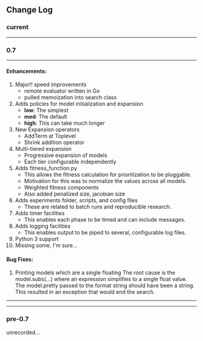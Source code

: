 Change Log
----------



### current
-----------






### 0.7
-----------

#### Enhancements:

1. Major!! speed improvements
    - remote evaluator written in Go
    - pulled memoization into search class
1. Adds policies for model initialization and expansion
	- **low**: The simplest
	- **med**: The default
	- **high**: This can take much longer
1. New Expansion operators
    - AddTerm at Toplevel
    - Shrink addition operator
1. Multi-tiered expansion
    - Progressive expansion of models
    - Each tier configurable independently
1. Adds fitness_function.py
	- This allows the fitness calculation for prioritization to be pluggable. 
	- Motivation for this was to normalize the values across all models.
	- Weighted fitness components
	- Also added penalized size, jacobian size
1. Adds experiments folder, scripts, and config files
	- These are related to batch runs and reproducible research.
1. Adds timer facilities
	- This enables each phase to be timed and can include messages.
1. Adds logging facilities
	- This enables output to be piped to several, configurable log files.
1. Python 3 support
1. Missing some, I'm sure...



#### Bug Fixes:

1. Printing models which are a single floating
	The root cause is the model.subs(...) where an expression simplifies to a single float value. The model.pretty passed to the format string should have been a string. This resulted in an exception that would end the search.



------------------

------------------

### pre-0.7 

unrecorded...
